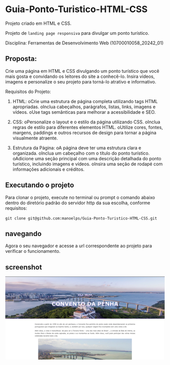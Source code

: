 # Guia-Ponto-Turistico-HTML-CSS

Projeto criado em HTML e CSS.

Projeto de `landing page responsiva` para divulgar um ponto turístico.

Disciplina: Ferramentas de Desenvolvimento Web (10700010058_20242_01)

## Proposta:

Crie uma página em HTML e CSS divulgando um ponto turístico que você mais gosta e
convidando os leitores do site a conhecê-lo. Insira vídeos, imagens e personalize o seu
projeto para torná-lo atrativo e informativo.

Requisitos do Projeto:

1. HTML:
   oCrie uma estrutura de página completa utilizando tags HTML apropriadas.
   oInclua cabeçalhos, parágrafos, listas, links, imagens e vídeos.
   oUse tags semânticas para melhorar a acessibilidade e SEO.

2. CSS:
   oPersonalize o layout e o estilo da página utilizando CSS.
   oInclua regras de estilo para diferentes elementos HTML.
   oUtilize cores, fontes, margens, paddings e outros recursos de design para
   tornar a página visualmente atraente.

3. Estrutura da Página:
   oA página deve ter uma estrutura clara e organizada.
   oInclua um cabeçalho com o título do ponto turístico.
   oAdicione uma seção principal com uma descrição detalhada do ponto
   turístico, incluindo imagens e vídeos.
   oInsira uma seção de rodapé com informações adicionais e créditos.

## Executando o projeto

Para clonar o projeto, execute no terminal ou prompt o comando abaixo dentro do diretório padrão do servidor http da sua escolha, conforme requisitos:

`git clone git@github.com:manoelps/Guia-Ponto-Turistico-HTML-CSS.git`

## navegando

Agora o seu navegador e acesse a url correspondente ao projeto para verificar o funcionamento.

## screenshot

![alt text](assets/screenshot/image.png)
